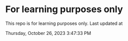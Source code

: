 # For learning purposes only
This repo is for learning purposes only.
Last updated at

Thursday, October 26, 2023 3:47:33 PM

